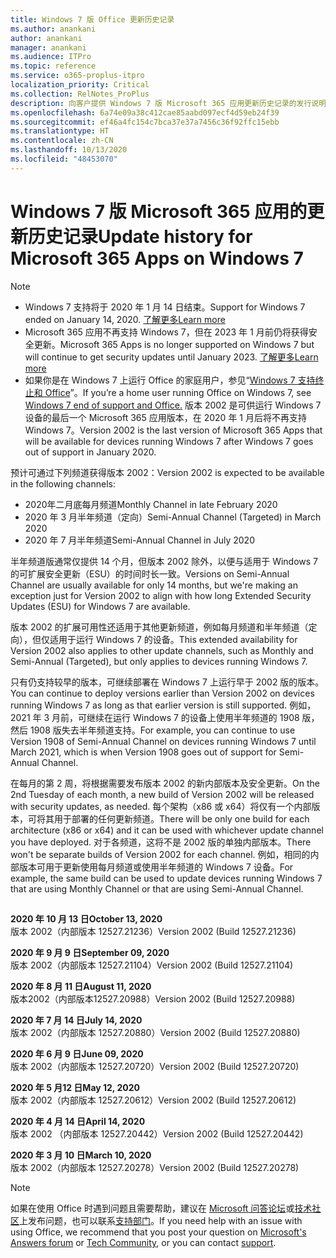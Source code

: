 ```yaml
---
title: Windows 7 版 Office 更新历史记录
ms.author: anankani
author: anankani
manager: anankani
ms.audience: ITPro
ms.topic: reference
ms.service: o365-proplus-itpro
localization_priority: Critical
ms.collection: RelNotes_ProPlus
description: 向客户提供 Windows 7 版 Microsoft 365 应用更新历史记录的发行说明
ms.openlocfilehash: 6a74e09a38c412cae85aabd097ecf4d59eb24f39
ms.sourcegitcommit: ef46a4fc154c7bca37e37a7456c36f92ffc15ebb
ms.translationtype: HT
ms.contentlocale: zh-CN
ms.lasthandoff: 10/13/2020
ms.locfileid: "48453070"
---
```

# <a name="update-history-for-microsoft-365-apps-on-windows-7"></a><span data-ttu-id="7046b-103">Windows 7 版 Microsoft 365 应用的更新历史记录</span><span class="sxs-lookup"><span data-stu-id="7046b-103">Update history for Microsoft 365 Apps on Windows 7</span></span> 

 > [!NOTE]
>
>- <span data-ttu-id="7046b-104">Windows 7 支持将于 2020 年 1 月 14 日结束。</span><span class="sxs-lookup"><span data-stu-id="7046b-104">Support for Windows 7 ended on January 14, 2020.</span></span> [<span data-ttu-id="7046b-105">了解更多</span><span class="sxs-lookup"><span data-stu-id="7046b-105">Learn more</span></span>](https://www.microsoft.com/microsoft-365/windows/end-of-windows-7-support?rtc=1)
>- <span data-ttu-id="7046b-106">Microsoft 365 应用不再支持 Windows 7，但在 2023 年 1 月前仍将获得安全更新。</span><span class="sxs-lookup"><span data-stu-id="7046b-106">Microsoft 365 Apps is no longer supported on Windows 7 but will continue to get security updates until January 2023.</span></span> [<span data-ttu-id="7046b-107">了解更多</span><span class="sxs-lookup"><span data-stu-id="7046b-107">Learn more</span></span>](https://docs.microsoft.com/DeployOffice/windows-7-support)
>- <span data-ttu-id="7046b-108">如果你是在 Windows 7 上运行 Office 的家庭用户，参见“[Windows 7 支持终止和 Office](https://support.office.com/en-us/article/windows-7-end-of-support-and-office-78f20fab-b57b-44d7-8368-06a8493f3cb9?ui=en-US&rs=en-US&ad=US)”。</span><span class="sxs-lookup"><span data-stu-id="7046b-108">If you’re a home user running Office on Windows 7, see [Windows 7 end of support and Office.](https://support.office.com/en-us/article/windows-7-end-of-support-and-office-78f20fab-b57b-44d7-8368-06a8493f3cb9?ui=en-US&rs=en-US&ad=US)</span></span>
<span data-ttu-id="7046b-109">版本 2002 是可供运行 Windows 7 设备的最后一个 Microsoft 365 应用版本，在 2020 年 1 月后将不再支持 Windows 7。</span><span class="sxs-lookup"><span data-stu-id="7046b-109">Version 2002 is the last version of Microsoft 365 Apps that will be available for devices running Windows 7 after Windows 7 goes out of support in January 2020.</span></span>  

<span data-ttu-id="7046b-110">预计可通过下列频道获得版本 2002：</span><span class="sxs-lookup"><span data-stu-id="7046b-110">Version 2002 is expected to be available in the following channels:</span></span>
- <span data-ttu-id="7046b-111">2020年二月底每月频道</span><span class="sxs-lookup"><span data-stu-id="7046b-111">Monthly Channel in late February 2020</span></span>
- <span data-ttu-id="7046b-112">2020 年 3 月半年频道（定向）</span><span class="sxs-lookup"><span data-stu-id="7046b-112">Semi-Annual Channel (Targeted) in March 2020</span></span>
- <span data-ttu-id="7046b-113">2020 年 7 月半年频道</span><span class="sxs-lookup"><span data-stu-id="7046b-113">Semi-Annual Channel in July 2020</span></span>

<span data-ttu-id="7046b-114">半年频道版通常仅提供 14 个月，但版本 2002 除外，以便与适用于 Windows 7 的可扩展安全更新（ESU）的时间时长一致。</span><span class="sxs-lookup"><span data-stu-id="7046b-114">Versions on Semi-Annual Channel are usually available for only 14 months, but we're making an exception just for Version 2002 to align with how long Extended Security Updates (ESU) for Windows 7 are available.</span></span>

<span data-ttu-id="7046b-115">版本 2002 的扩展可用性还适用于其他更新频道，例如每月频道和半年频道（定向），但仅适用于运行 Windows 7 的设备。</span><span class="sxs-lookup"><span data-stu-id="7046b-115">This extended availability for Version 2002 also applies to other update channels, such as Monthly and Semi-Annual (Targeted), but only applies to devices running Windows 7.</span></span>

<span data-ttu-id="7046b-116">只有仍支持较早的版本，可继续部署在 Windows 7 上运行早于 2002 版的版本。</span><span class="sxs-lookup"><span data-stu-id="7046b-116">You can continue to deploy versions earlier than Version 2002 on devices running Windows 7 as long as that earlier version is still supported.</span></span> <span data-ttu-id="7046b-117">例如，2021 年 3 月前，可继续在运行 Windows 7 的设备上使用半年频道的 1908 版，然后 1908 版失去半年频道支持。</span><span class="sxs-lookup"><span data-stu-id="7046b-117">For example, you can continue to use Version 1908 of Semi-Annual Channel on devices running Windows 7 until March 2021, which is when Version 1908 goes out of support for Semi-Annual Channel.</span></span>

<span data-ttu-id="7046b-118">在每月的第 2 周，将根据需要发布版本 2002 的新内部版本及安全更新。</span><span class="sxs-lookup"><span data-stu-id="7046b-118">On the 2nd Tuesday of each month, a new build of Version 2002 will be released with security updates, as needed.</span></span> <span data-ttu-id="7046b-119">每个架构（x86 或 x64）将仅有一个内部版本，可将其用于部署的任何更新频道。</span><span class="sxs-lookup"><span data-stu-id="7046b-119">There will be only one build for each architecture (x86 or x64) and it can be used with whichever update channel you have deployed.</span></span> <span data-ttu-id="7046b-120">对于各频道，这将不是 2002 版的单独内部版本。</span><span class="sxs-lookup"><span data-stu-id="7046b-120">There won't be separate builds of Version 2002 for each channel.</span></span> <span data-ttu-id="7046b-121">例如，相同的内部版本可用于更新使用每月频道或使用半年频道的 Windows 7 设备。</span><span class="sxs-lookup"><span data-stu-id="7046b-121">For example, the same build can be used to update devices running Windows 7 that are using Monthly Channel or that are using Semi-Annual Channel.</span></span>

##

[//]: # (请勿移除)

<span data-ttu-id="7046b-123">**2020 年 10 月 13 日**</span><span class="sxs-lookup"><span data-stu-id="7046b-123">**October 13, 2020**</span></span><br/>
<span data-ttu-id="7046b-124">版本 2002（内部版本 12527.21236）</span><span class="sxs-lookup"><span data-stu-id="7046b-124">Version 2002 (Build 12527.21236)</span></span><br/>

<span data-ttu-id="7046b-125">**2020 年 9 月 9 日**</span><span class="sxs-lookup"><span data-stu-id="7046b-125">**September 09, 2020**</span></span><br/>
<span data-ttu-id="7046b-126">版本 2002（内部版本 12527.21104）</span><span class="sxs-lookup"><span data-stu-id="7046b-126">Version 2002 (Build 12527.21104)</span></span><br/>

<span data-ttu-id="7046b-127">**2020 年 8 月 11 日**</span><span class="sxs-lookup"><span data-stu-id="7046b-127">**August 11, 2020**</span></span><br/>
<span data-ttu-id="7046b-128">版本2002（内部版本12527.20988）</span><span class="sxs-lookup"><span data-stu-id="7046b-128">Version 2002 (Build 12527.20988)</span></span><br/>

<span data-ttu-id="7046b-129">**2020 年 7 月 14 日**</span><span class="sxs-lookup"><span data-stu-id="7046b-129">**July 14, 2020**</span></span><br/>
<span data-ttu-id="7046b-130">版本 2002（内部版本 12527.20880）</span><span class="sxs-lookup"><span data-stu-id="7046b-130">Version 2002 (Build 12527.20880)</span></span><br/>

<span data-ttu-id="7046b-131">**2020 年 6 月 9 日**</span><span class="sxs-lookup"><span data-stu-id="7046b-131">**June 09, 2020**</span></span><br/>
<span data-ttu-id="7046b-132">版本 2002（内部版本 12527.20720）</span><span class="sxs-lookup"><span data-stu-id="7046b-132">Version 2002 (Build 12527.20720)</span></span><br/>

<span data-ttu-id="7046b-133">**2020 年 5 月12 日**</span><span class="sxs-lookup"><span data-stu-id="7046b-133">**May 12, 2020**</span></span><br/>
<span data-ttu-id="7046b-134">版本 2002（内部版本 12527.20612）</span><span class="sxs-lookup"><span data-stu-id="7046b-134">Version 2002 (Build 12527.20612)</span></span><br/>

<span data-ttu-id="7046b-135">**2020 年 4 月 14 日**</span><span class="sxs-lookup"><span data-stu-id="7046b-135">**April 14, 2020**</span></span><br/>
<span data-ttu-id="7046b-136">版本 2002 （内部版本 12527.20442）</span><span class="sxs-lookup"><span data-stu-id="7046b-136">Version 2002 (Build 12527.20442)</span></span><br/>

<span data-ttu-id="7046b-137">**2020 年 3 月 10 日**</span><span class="sxs-lookup"><span data-stu-id="7046b-137">**March 10, 2020**</span></span><br/>
<span data-ttu-id="7046b-138">版本 2002（内部版本 12527.20278）</span><span class="sxs-lookup"><span data-stu-id="7046b-138">Version 2002 (Build 12527.20278)</span></span><br/>




> [!NOTE]
> <span data-ttu-id="7046b-139">如果在使用 Office 时遇到问题且需要帮助，建议在 [Microsoft 问答论坛](https://answers.microsoft.com/)或[技术社区](https://techcommunity.microsoft.com/)上发布问题，也可以联系[支持部门](https://support.microsoft.com/contactus)。</span><span class="sxs-lookup"><span data-stu-id="7046b-139">If you need help with an issue with using Office, we recommend that you post your question on [Microsoft's Answers forum](https://answers.microsoft.com/) or [Tech Community](https://techcommunity.microsoft.com/), or you can contact [support](https://support.microsoft.com/contactus).</span></span>
